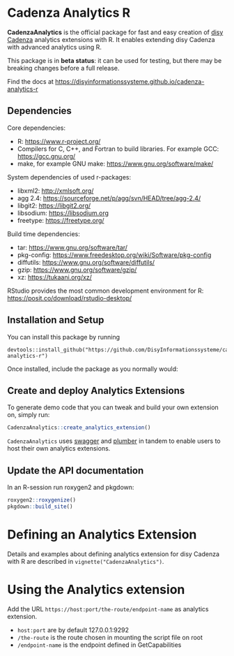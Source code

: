 # Cadenza Analytics R

**CadenzaAnalytics** is the official package for fast and easy creation of [disy Cadenza](https://www.disy.net/en/products/disy-cadenza/) analytics extensions with R. It enables extending disy Cadenza with advanced analytics using R.

This package is in **beta status**: it can be used for testing, but there
may be breaking changes before a full release.

Find the docs at https://disyinformationssysteme.github.io/cadenza-analytics-r

## Dependencies

Core dependencies:

- R: https://www.r-project.org/
- Compilers for C, C++, and Fortran to build libraries. For example GCC: https://gcc.gnu.org/
- make, for example GNU make: https://www.gnu.org/software/make/

System dependencies of used r-packages:

- libxml2: http://xmlsoft.org/
- agg 2.4: https://sourceforge.net/p/agg/svn/HEAD/tree/agg-2.4/
- libgit2: https://libgit2.org/
- libsodium: https://libsodium.org
- freetype: https://freetype.org/

Build time dependencies:

- tar: https://www.gnu.org/software/tar/
- pkg-config: https://www.freedesktop.org/wiki/Software/pkg-config
- diffutils: https://www.gnu.org/software/diffutils/
- gzip: https://www.gnu.org/software/gzip/
- xz: https://tukaani.org/xz/

RStudio provides the most common development environment for R:
https://posit.co/download/rstudio-desktop/




## Installation and Setup

You can install this package by running

```
devtools::install_github("https://github.com/DisyInformationssysteme/cadenza-analytics-r")
```

Once installed, include the package as you normally would:

## Create and deploy Analytics Extensions

To generate demo code that you can tweak and build your own extension on, simply run:

```r
CadenzaAnalytics::create_analytics_extension()
```

`CadenzaAnalytics` uses [swagger](https://swagger.io) and [plumber](https://www.rplumber.io) in tandem to enable users to host their own analytics extensions.

## Update the API documentation

In an R-session run roxygen2 and pkgdown:


````r
roxygen2::roxygenize()
pkgdown::build_site()
````



# Defining an Analytics Extension

Details and examples about defining analytics extension for disy
Cadenza with R are described in `vignette("CadenzaAnalytics")`.

# Using the Analytics extension

Add the URL `https://host:port/the-route/endpoint-name` as analytics extension.

- `host:port` are by default 127.0.0.1:9292
- `/the-route` is the route chosen in mounting the script file on root
- `/endpoint-name` is the endpoint defined in GetCapabilities


